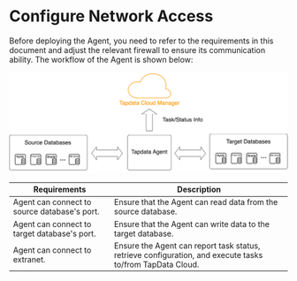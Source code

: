 # Configure Network Access

Before deploying the Agent, you need to refer to the requirements in this document and adjust the relevant firewall to ensure its communication ability. The workflow of the Agent is shown below:

![](../images/architecture.png)



| Requirements | Description |
| ---------------------------------- | ------------------------------------------------------------ |
| Agent can connect to source database's port. | Ensure that the Agent can read data from the source database.  |
| Agent can connect to target database's port. | Ensure that the Agent can write data to the target database.  |
| Agent can connect to extranet. | Ensure the Agent can report task status, retrieve configuration, and execute tasks to/from TapData Cloud.  |

